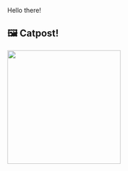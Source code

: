 Hello there!



## 🖼️ Catpost!

<sub>
    <img src="https://cdn2.thecatapi.com/images/PlvdElgfk.jpg" height="256">
</sub>


